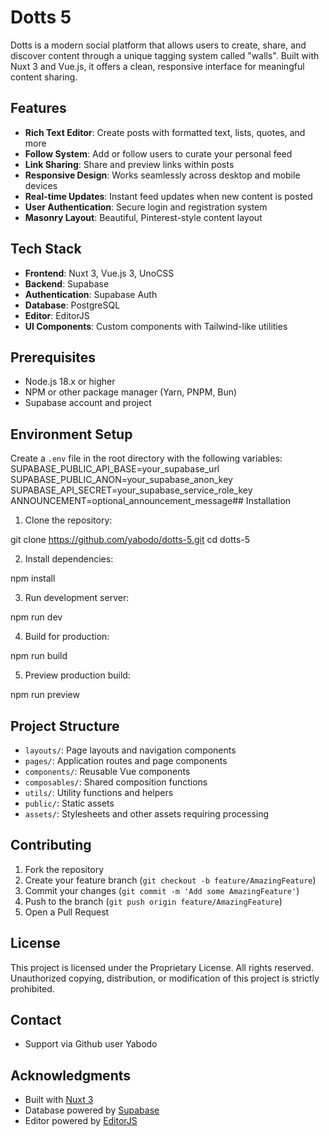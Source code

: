 # Dotts 5

Dotts is a modern social platform that allows users to create, share, and discover content through a unique tagging system called "walls". Built with Nuxt 3 and Vue.js, it offers a clean, responsive interface for meaningful content sharing.

## Features

- **Rich Text Editor**: Create posts with formatted text, lists, quotes, and more
- **Follow System**: Add or follow users to curate your personal feed
- **Link Sharing**: Share and preview links within posts
- **Responsive Design**: Works seamlessly across desktop and mobile devices
- **Real-time Updates**: Instant feed updates when new content is posted
- **User Authentication**: Secure login and registration system
- **Masonry Layout**: Beautiful, Pinterest-style content layout

## Tech Stack

- **Frontend**: Nuxt 3, Vue.js 3, UnoCSS
- **Backend**: Supabase
- **Authentication**: Supabase Auth
- **Database**: PostgreSQL
- **Editor**: EditorJS
- **UI Components**: Custom components with Tailwind-like utilities

## Prerequisites

- Node.js 18.x or higher
- NPM or other package manager (Yarn, PNPM, Bun)
- Supabase account and project

## Environment Setup

Create a `.env` file in the root directory with the following variables:
SUPABASE_PUBLIC_API_BASE=your_supabase_url
SUPABASE_PUBLIC_ANON=your_supabase_anon_key
SUPABASE_API_SECRET=your_supabase_service_role_key
ANNOUNCEMENT=optional_announcement_message## Installation

1. Clone the repository:

git clone https://github.com/yabodo/dotts-5.git
cd dotts-5

2. Install dependencies:

npm install

3. Run development server:

npm run dev

4. Build for production:

npm run build

5. Preview production build:

npm run preview

## Project Structure

- `layouts/`: Page layouts and navigation components
- `pages/`: Application routes and page components
- `components/`: Reusable Vue components
- `composables/`: Shared composition functions
- `utils/`: Utility functions and helpers
- `public/`: Static assets
- `assets/`: Stylesheets and other assets requiring processing

## Contributing

1. Fork the repository
2. Create your feature branch (`git checkout -b feature/AmazingFeature`)
3. Commit your changes (`git commit -m 'Add some AmazingFeature'`)
4. Push to the branch (`git push origin feature/AmazingFeature`)
5. Open a Pull Request

## License

This project is licensed under the Proprietary License. All rights reserved. Unauthorized copying, distribution, or modification of this project is strictly prohibited.

## Contact

- Support via Github user Yabodo

## Acknowledgments

- Built with [Nuxt 3](https://nuxt.com)
- Database powered by [Supabase](https://supabase.com)
- Editor powered by [EditorJS](https://editorjs.io)
